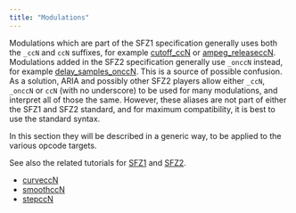 ```yaml
---
title: "Modulations"
---
```

Modulations which are part of the SFZ1 specification generally uses both the
`_ccN` and `ccN` suffixes, for example [cutoff_ccN] or [ampeg_releaseccN].
Modulations added in the SFZ2 specification generally use `_onccN` instead,
for example [delay_samples_onccN]. This is a source of possible confusion.
As a solution, ARIA and possibly other SFZ2 players allow either `_ccN`, `_onccN`
or `ccN` (with no underscore) to be used for many modulations,
and interpret all of those the same. However, these aliases are not part of
either the SFZ1 and SFZ2 standard, and for maximum compatibility,
it is best to use the standard syntax.

In this section they will be described in a generic way,
to be applied to the various opcode targets.

See also the related tutorials for [SFZ1] and [SFZ2].

- [curveccN](curveccN)
- [smoothccN](smoothccN)
- [stepccN](stepccN)


[cutoff_ccN]:          /opcodes/cutoff
[ampeg_releaseccN]:    /opcodes/ampeg_release
[delay_samples_onccN]: /opcodes/delay_samples
[SFZ1]:                /tutorials/sfz1_modulations
[SFZ2]:                /tutorials/sfz2_modulations
